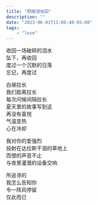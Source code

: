 ```yaml
---
title: "把眼泪收回"
description: ""
date: "2023-06-01T11:06:40-05:00"
tags: 
    - "love"
---
```

收回一场破碎的泪水\
坠下，再收回\
度过一个沉默的日落\
忘记，再度过

白昼拉长\
我们距离拉长\
每次问候间隔拉长\
夏天里的故事写到这\
再没有喜悦\
气温变热\
心在冷却

我对你的爱强烈\
投射在达拉斯干涸的草地上\
而恨的声音不止\
与夜里灌溉的设备交响

所追寻的\
我怎么告知你\
令一阵风停留\
仅此而已
